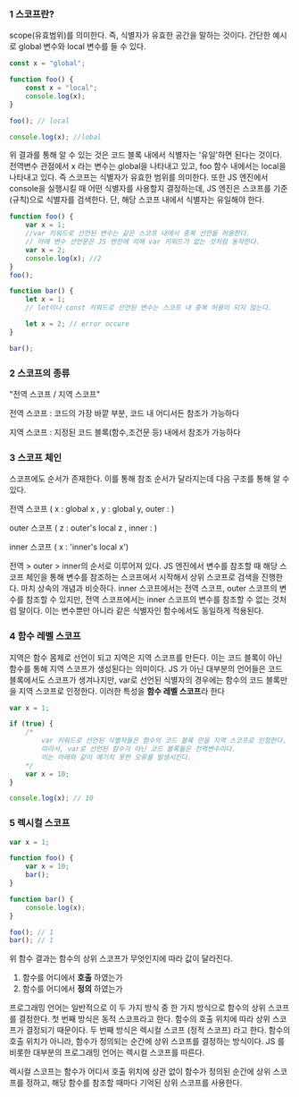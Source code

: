 ### **1 스코프란?**

scope(유효범위)를 의미한다. 즉, 식별자가 유효한 공간을 말하는 것이다. 간단한 예시로 global 변수와 local 변수를 들 수 있다.

```jsx
const x = "global";

function foo() {
    const x = "local";
    console.log(x);
}

foo(); // local

console.log(x); //lobal
```

위 결과를 통해 알 수 있는 것은 코드 블록 내에서 식별자는 '유일'하면 된다는 것이다. 전역변수 관점에서 x 라는 변수는 global을 나타내고 있고, foo 함수 내에서는 local을 나타내고 있다. 즉 스코프는 식별자가 유효한 범위를 의미한다. 또한 JS 엔진에서 console을 실행시킬 때 어떤 식별자를 사용할지 결정하는데, JS 엔진은 스코프를 기준(규칙)으로 식별자를 검색한다. 단, 해당 스코프 내에서 식별자는 유일해야 한다.

```jsx
function foo() {
    var x = 1;
    //var 키워드로 선언된 변수는 같은 스코프 내에서 중복 선언을 허용한다.
    // 아래 변수 선언문은 JS 엔진에 의해 var 키워드가 없는 것처럼 동작한다.
    var x = 2;
    console.log(x); //2
}
foo();

function bar() {
    let x = 1;
    // let이나 const 키워드로 선언된 변수는 스코프 내 중복 허용이 되지 않는다.

    let x = 2; // error occure
}

bar();
```

### 2 스코프의 종류

"전역 스코프 / 지역 스코프"

전역 스코프 : 코드의 가장 바깥 부분, 코드 내 어디서든 참조가 가능하다

지역 스코프 : 지정된 코드 블록(함수,조건문 등) 내에서 참조가 가능하다

### 3 스코프 체인

스코프에도 순서가 존재한다. 이를 통해 참조 순서가 달라지는데 다음 구조를 통해 알 수 있다.

전역 스코프 ( x : global x , y : global y, outer : <function object>)

outer 스코프 ( z : outer's local z , inner : <function object>)

inner 스코프 ( x : 'inner's local x')

전역 > outer > inner의 순서로 이루어져 있다. JS 엔진에서 변수를 참조할 때 해당 스코프 체인을 통해 변수를 참조하는 스코프에서 시작해서 상위 스코프로 검색을 진행한다. 마치 상속의 개념과 비슷하다. inner 스코프에서는 전역 스코프, outer 스코프의 변수를 참조할 수 있지만, 전역 스코프에서는 inner 스코프의 변수를 참조할 수 없는 것처럼 말이다. 이는 변수뿐만 아니라 같은 식별자인 함수에서도 동일하게 적용된다.

### 4 함수 레벨 스코프

지역은 함수 몸체로 선언이 되고 지역은 지역 스코프를 만든다. 이는 코드 블록이 아닌 함수를 통해 지역 스코프가 생성된다는 의미이다. JS 가 아닌 대부분의 언어들은 코드 블록에서도 스코프가 생겨나지만, var로 선언된 식별자의 경우에는 함수의 코드 블록만을 지역 스코프로 인정한다. 이러한 특성을 **함수 레벨 스코프**라 한다

```jsx
var x = 1;

if (true) {
    /*
		var 키워드로 선언된 식별자들은 함수의 코드 블록 만을 지역 스코프로 인정한다.
		따라서, var로 선언된 함수가 아닌 코드 블록들은 전역변수이다.
		이는 아래와 같이 예기치 못한 오류를 발생시킨다. 
	*/
    var x = 10;
}

console.log(x); // 10
```

### 5 렉시컬 스코프

```jsx
var x = 1;

function foo() {
    var x = 10;
    bar();
}

function bar() {
    console.log(x);
}

foo(); // 1
bar(); // 1
```

위 함수 결과는 함수의 상위 스코프가 무엇인지에 따라 값이 달라진다.

1. 함수를 어디에서 **호출** 하였는가
2. 함수를 어디에서 **정의** 하였는가

프로그래밍 언어는 일반적으로 이 두 가지 방식 중 한 가지 방식으로 함수의 상위 스코프를 결정한다. 첫 번째 방식은 동적 스코프라고 한다. 함수의 호출 위치에 따라 상위 스코프가 결정되기 때문이다. 두 번째 방식은 렉시컬 스코프 (정적 스코프) 라고 한다. 함수의 호출 위치가 아니라, 함수가 정의되는 순간에 상위 스코프를 결정하는 방식이다. JS 를 비롯한 대부분의 프로그래밍 언어는 렉시컬 스코프를 따른다.

렉시컬 스코프는 함수가 어디서 호출 위치에 상관 없이 함수가 정의된 순간에 상위 스코프를 정하고, 해당 함수를 참조할 때마다 기억된 상위 스코프를 사용한다.
